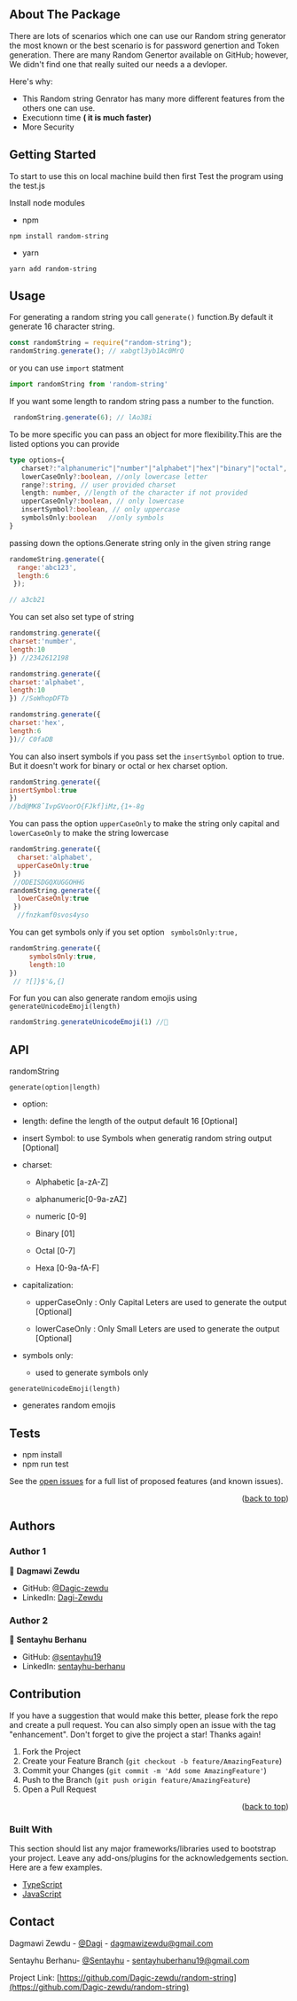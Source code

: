 ## About The Package

There are lots of scenarios which one can use our Random string generator the most known or the best scenario is for password genertion and Token generation.
There are many Random Genertor available on GitHub; however, We didn't find one that really suited our needs a a devloper.

Here's why:
* This Random string Genrator has many more different features from the others one can use. 
* Executionn time  <b>( it is much faster) </b>
* More Security
## Getting Started

To start to use this on local machine build then first Test the program using the test.js  

Install node modules

* npm
 
```
npm install random-string
```
* yarn 

```
yarn add random-string

```

## Usage

For generating a random string you call `generate()` function.By default it generate 16 character string.
``` js
const randomString = require("random-string");
randomString.generate(); // xabgtl3yb1Ac0MrQ

```
or you can use  `import` statment
```js
import randomString from 'random-string'
```
If you want some length to random string pass a number to the function.

```js
 randomString.generate(6); // lAo3Bi
```

To be more specific you can pass an object for more flexibility.This are the listed options you can provide

``` ts
type options={
   charset?:"alphanumeric"|"number"|"alphabet"|"hex"|"binary"|"octal",
   lowerCaseOnly?:boolean, //only lowercase letter
   range?:string, // user provided charset
   length: number, //length of the character if not provided
   upperCaseOnly?:boolean, // only lowercase 
   insertSymbol?:boolean, // only uppercase
   symbolsOnly:boolean   //only symbols
}
```
passing down the options.Generate string only in the given string range

```js
randomeString.generate({
  range:'abc123',
  length:6
 });

// a3cb21
```
You can set also set type of string
```js
randomstring.generate({
charset:'number',
length:10
}) //2342612198

randomstring.generate({
charset:'alphabet',
length:10
}) //SoWhopDFTb

randomstring.generate({
charset:'hex', 
length:6
})// C0faDB
```
You can also insert symbols if you pass set the `insertSymbol` option to true. But it doesn't work for binary or octal or hex charset option. 
``` js
randomString.generate({
insertSymbol:true
})
//bd@MK8ˆIvpGVoorO{FJkf]iMz,{1+-8g
```
You can pass the option `upperCaseOnly` to make the string only capital and `lowerCaseOnly` to make the string lowercase

```js
randomString.generate({
  charset:'alphabet',
  upperCaseOnly:true
 }) 
 //ODEISDGQXUGGOHHG
randomString.generate({
  lowerCaseOnly:true
 })
  //fnzkamf0svos4yso
```
You can get symbols only if you set option ` symbolsOnly:true,`
```js
randomString.generate({
     symbolsOnly:true,
     length:10
})
 // ?[]}$'&,{]
```
For fun you can also generate random emojis using `generateUnicodeEmoji(length)`

```js
randomString.generateUnicodeEmoji(1) //🍍
```
## API

randomString

`generate(option|length)`

 * option:

  * length: define the length of the output default 16   [Optional]

  * insert Symbol: to use Symbols when generatig random string output  [Optional]

  * charset:

    - Alphabetic [a-zA-Z]

    - alphanumeric[0-9a-zAZ]

    - numeric [0-9]

    - Binary [01]

    - Octal [0-7]

    - Hexa [0-9a-fA-F]

  * capitalization:

    - upperCaseOnly : Only Capital Leters are used to generate the output [Optional]

    - lowerCaseOnly : Only Small Leters are used to generate the output [Optional]

  * symbols only:

    - used to generate symbols only

`generateUnicodeEmoji(length)`
   - generates random emojis
<!-- ROADMAP -->
## Tests
- npm install 
- npm run test


See the [open issues](https://github.com/Dagic-zewdu/random-string/issues) for a full list of proposed features (and known issues).

<p align="right">(<a href="#top">back to top</a>)</p>

## Authors

### Author 1

👤 **Dagmawi Zewdu**

 - GitHub: [@Dagic-zewdu](https://github.com/Dagic-zewdu)
- LinkedIn: [Dagi-Zewdu](https://www.linkedin.com/in/dagi-zewdu-21b835215)

### Author 2

👤 **Sentayhu Berhanu**

- GitHub: [@sentayhu19](https://github.com/sentayhu19)
- LinkedIn: [sentayhu-berhanu](https://www.linkedin.com/in/sentayhu-berhanu-6376579a/)

<!-- CONTRIBUTING -->
## Contribution

If you have a suggestion that would make this better, please fork the repo and create a pull request. You can also simply open an issue with the tag "enhancement".
Don't forget to give the project a star! Thanks again!

1. Fork the Project
2. Create your Feature Branch (`git checkout -b feature/AmazingFeature`)
3. Commit your Changes (`git commit -m 'Add some AmazingFeature'`)
4. Push to the Branch (`git push origin feature/AmazingFeature`)
5. Open a Pull Request

<p align="right">(<a href="#top">back to top</a>)</p>



### Built With

This section should list any major frameworks/libraries used to bootstrap your project. Leave any add-ons/plugins for the acknowledgements section. Here are a few examples.

* [TypeScript](https://www.typescriptlang.org/)
* [JavaScript](https://www.javascript.com/)

<!-- LICENSE
## License

Distributed under the MIT License. See `LICENSE.txt` for more information.

<p align="right">(<a href="#top">back to top</a>)</p> -->



<!-- CONTACT -->
## Contact

Dagmawi Zewdu -   [@Dagi](https://twitter.com/dagmawi-zewdu) - dagmawizewdu@gmail.com
 
Sentayhu Berhanu- [@Sentayhu](https://twitter.com/VoltageBerhanu) - sentayhuberhanu19@gmail.com

Project Link: [https://github.com/Dagic-zewdu/random-string](https://github.com/Dagic-zewdu/random-string)
